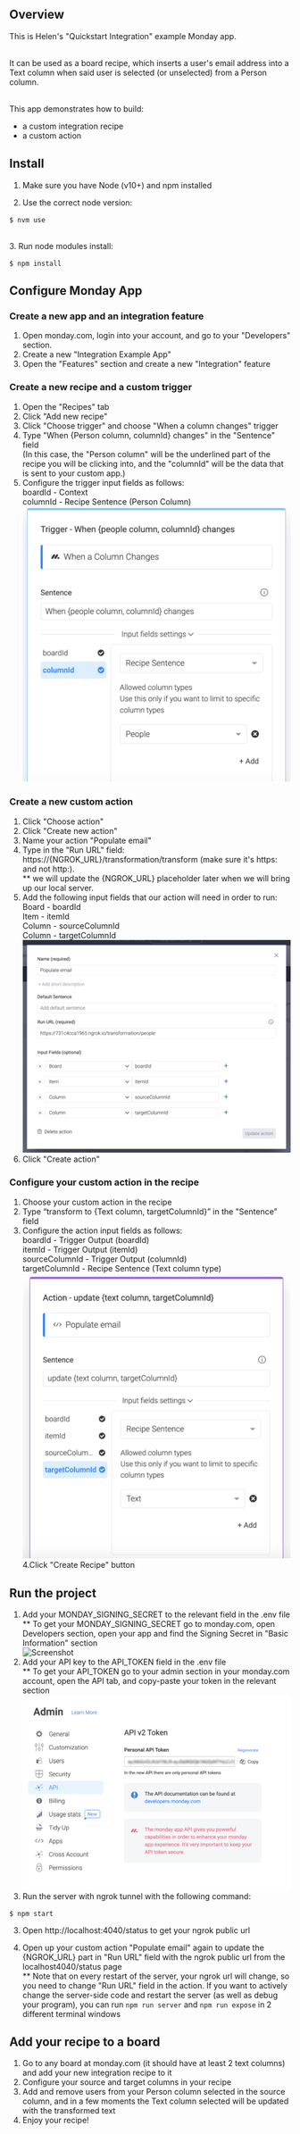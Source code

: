 ## Overview

This is Helen's "Quickstart Integration" example Monday app.

<br>It can be used as a board recipe, which inserts a user's email address into a Text column when said user is selected (or unselected) from a Person column. 

<br>This app demonstrates how to build:
- a custom integration recipe
- a custom action

## Install

1. Make sure you have Node (v10+) and npm installed

2. Use the correct node version:

```
$ nvm use
```

<br>
3. Run node modules install:

```
$ npm install
```

## Configure Monday App

### Create a new app and an integration feature

1. Open monday.com, login into your account, and go to your "Developers" section.
2. Create a new "Integration Example App"
3. Open the "Features" section and create a new "Integration" feature

### Create a new recipe and a custom trigger

1. Open the "Recipes" tab
2. Click "Add new recipe"
3. Click "Choose trigger" and choose "When a column changes" trigger
4. Type "When {Person column, columnId} changes" in the "Sentence" field
   <br>(In this case, the "Person column" will be the underlined part of the recipe you will be clicking into, and the "columnId" will be the data that is sent to your custom app.)
5. Configure the trigger input fields as follows:
   <br>boardId - Context
   <br>columnId - Recipe Sentence (Person Column)
   <br> ![Screenshot](/images/trigger_selections.png)

### Create a new custom action

1. Click "Choose action"
2. Click "Create new action"
3. Name your action "Populate email"
4. Type in the "Run URL" field: https://{NGROK_URL}/transformation/transform (make sure it's https: and not http:). 
   <br> \*\* we will update the {NGROK_URL} placeholder later when we will bring up our local server. 
5. Add the following input fields that our action will need in order to run:
   <br>Board - boardId
   <br>Item - itemId
   <br>Column - sourceColumnId
   <br>Column - targetColumnId
   <br> ![Screenshot](/images/custom_action_selections.png)
6. Click "Create action"

### Configure your custom action in the recipe

1. Choose your custom action in the recipe
2. Type “transform to {Text column, targetColumnId}” in the "Sentence" field
3. Configure the action input fields as follows:
   <br>boardId - Trigger Output (boardId)
   <br>itemId - Trigger Output (itemId)
   <br>sourceColumnId - Trigger Output (columnId)
   <br>targetColumnId - Recipe Sentence (Text column type)
   <br> ![Screenshot](/images/action_selections.png)
   4.Click "Create Recipe" button

## Run the project

1. Add your MONDAY_SIGNING_SECRET to the relevant field in the .env file
   <br> \*\* To get your MONDAY_SIGNING_SECRET go to monday.com, open Developers section, open your app and find the Signing Secret in "Basic Information" section
   <br> ![Screenshot](https://dapulse-res.cloudinary.com/image/upload/f_auto,q_auto/remote_mondaycom_static/uploads/VladMystetskyi/4db4f03e-67a5-482d-893e-033db67ee09b_monday-Apps2020-05-1901-31-26.png)
2. Add your API key to the API_TOKEN field in the .env file
  <br> \*\* To get your API_TOKEN go to your admin section in your monday.com account, open the API tab, and copy-paste your token in the relevant section
  <br> ![Screenshot](/images/API_token.png) 
3. Run the server with ngrok tunnel with the following command:
```
$ npm start
```
3. Open http://localhost:4040/status to get your ngrok public url

4. Open up your custom action "Populate email" again to update the {NGROK_URL} part in "Run URL" field with the ngrok public url from the localhost4040/status page
<br>\*\* Note that on every restart of the server, your ngrok url will change, so you need to change "Run URL" field in the action.
If you want to actively change the server-side code and restart the server (as well as debug your program), you can run `npm run server` and `npm run expose` in 2 different terminal windows

## Add your recipe to a board

1. Go to any board at monday.com (it should have at least 2 text columns) and add your new integration recipe to it
2. Configure your source and target columns in your recipe
3. Add and remove users from your Person column selected in the source column, and in a few moments the Text column selected will be updated with the transformed text
4. Enjoy your recipe!

